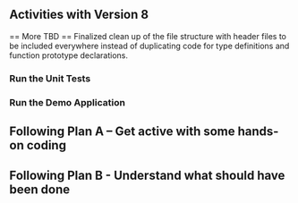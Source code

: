 ## Activities with Version 8

== More TBD ==
Finalized clean up of the file structure with header files to be
included everywhere instead of duplicating code for type
definitions and function prototype declarations.


### Run the Unit Tests
### Run the Demo Application
## Following Plan A – Get active with some hands-on coding
## Following Plan B - Understand what should have been done
